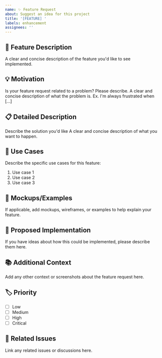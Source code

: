 ```yaml
---
name: ✨ Feature Request
about: Suggest an idea for this project
title: '[FEATURE] '
labels: enhancement
assignees: ''
---
```


## 🚀 Feature Description
A clear and concise description of the feature you'd like to see implemented.

## 💡 Motivation
Is your feature request related to a problem? Please describe.
A clear and concise description of what the problem is. Ex. I'm always frustrated when [...]

## 📋 Detailed Description
Describe the solution you'd like
A clear and concise description of what you want to happen.

## 🎯 Use Cases
Describe the specific use cases for this feature:
1. Use case 1
2. Use case 2
3. Use case 3

## 🎨 Mockups/Examples
If applicable, add mockups, wireframes, or examples to help explain your feature.

## 🔧 Proposed Implementation
If you have ideas about how this could be implemented, please describe them here.

## 📚 Additional Context
Add any other context or screenshots about the feature request here.

## 🏷️ Priority
- [ ] Low
- [ ] Medium
- [ ] High
- [ ] Critical

## 🔗 Related Issues
Link any related issues or discussions here.
